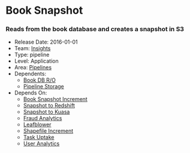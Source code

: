 # Book Snapshot
### Reads from the book database and creates a snapshot in S3
* Release Date: 2016-01-01
* Team: [Insights](../teams/insights.md)
* Type: pipeline
* Level: Application
* Area: [Pipelines](../areas/pipelines.png)
* Dependents:
  * [Book DB R/O](book-read.md)
  * [Pipeline Storage](pipeline-storage.md)
* Depends On:
  * [Book Snapshot Increment](book-snapshot-increment.md)
  * [Snapshot to Redshift](book-snapshot-to-redshift-dw.md)
  * [Snapshot to Kuasa](book-snapshot-to-redshift-kuasa.md)
  * [Fraud Analytics](fraud-analytics-daily.md)
  * [Leafblower](leafblower.md)
  * [Shapefile Increment](shapefile-increment.md)
  * [Task Uptake](task-uptake.md)
  * [User Analytics](user-analytics.md)
